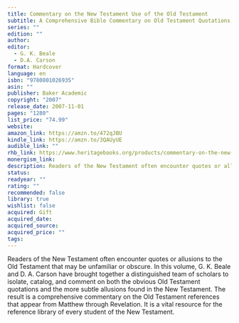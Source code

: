 ```yaml
---
title: Commentary on the New Testament Use of the Old Testament
subtitle: A Comprehensive Bible Commentary on Old Testament Quotations, Allusions & Echoes That Appear from Matthew through Revelation
series: ""
edition: ""
author: 
editor:
  - G. K. Beale
  - D.A. Carson
format: Hardcover
language: en
isbn: "9780801026935"
asin: ""
publisher: Baker Academic
copyright: "2007"
release_date: 2007-11-01
pages: "1280"
list_price: "74.99"
website: 
amazon_link: https://amzn.to/472qJBU
kindle_link: https://amzn.to/3QAUyUE
audible_link: ""
rhb_link: https://www.heritagebooks.org/products/commentary-on-the-new-testament-use-of-the-old-testament-beale.html
monergism_link: 
description: Readers of the New Testament often encounter quotes or allusions to the Old Testament that may be unfamiliar or obscure. In this volume, G. K. Beale and D. A. Carson have brought together a distinguished team of scholars to isolate, catalog, and comment on both the obvious Old Testament quotations and the more subtle allusions found in the New Testament. The result is a comprehensive commentary on the Old Testament references that appear from Matthew through Revelation. It is a vital resource for the reference library of every student of the New Testament.
status: 
readyear: ""
rating: ""
recommended: false
library: true
wishlist: false
acquired: Gift
acquired_date: 
acquired_source: 
acquired_price: ""
tags:
---
```

Readers of the New Testament often encounter quotes or allusions to the Old Testament that may be unfamiliar or obscure. In this volume, G. K. Beale and D. A. Carson have brought together a distinguished team of scholars to isolate, catalog, and comment on both the obvious Old Testament quotations and the more subtle allusions found in the New Testament. The result is a comprehensive commentary on the Old Testament references that appear from Matthew through Revelation. It is a vital resource for the reference library of every student of the New Testament.